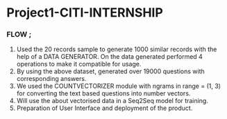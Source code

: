 # Project1-CITI-INTERNSHIP


### FLOW ; 

1. Used the 20 records sample to generate 1000 similar records with the help of a DATA GENERATOR. On the data generated performed 4 operations to make it compatible for usage.
2. By using the above dataset, generated over 19000 questions with corresponding answers.
3. We used the COUNTVECTORIZER module with ngrams in range = (1, 3) for converting the text based questions into number vectors.
4. Will use the about vectorised data in a Seq2Seq model for training.
5. Preparation of User Interface and deployment of the product.

